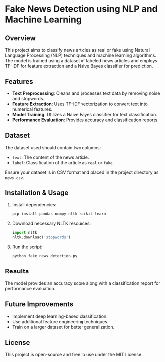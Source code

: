 # Fake News Detection using NLP and Machine Learning

## Overview
This project aims to classify news articles as real or fake using Natural Language Processing (NLP) techniques and machine learning algorithms. The model is trained using a dataset of labeled news articles and employs TF-IDF for feature extraction and a Naive Bayes classifier for prediction.

## Features
- **Text Preprocessing**: Cleans and processes text data by removing noise and stopwords.
- **Feature Extraction**: Uses TF-IDF vectorization to convert text into numerical features.
- **Model Training**: Utilizes a Naive Bayes classifier for text classification.
- **Performance Evaluation**: Provides accuracy and classification reports.

## Dataset
The dataset used should contain two columns:
- `text`: The content of the news article.
- `label`: Classification of the article as `real` or `fake`.

Ensure your dataset is in CSV format and placed in the project directory as `news.csv`.

## Installation & Usage
1. Install dependencies:
   ```bash
   pip install pandas numpy nltk scikit-learn
   ```

2. Download necessary NLTK resources:
   ```python
   import nltk
   nltk.download('stopwords')
   ```

3. Run the script:
   ```bash
   python fake_news_detection.py
   ```

## Results
The model provides an accuracy score along with a classification report for performance evaluation.

## Future Improvements
- Implement deep learning-based classification.
- Use additional feature engineering techniques.
- Train on a larger dataset for better generalization.

## License
This project is open-source and free to use under the MIT License.

